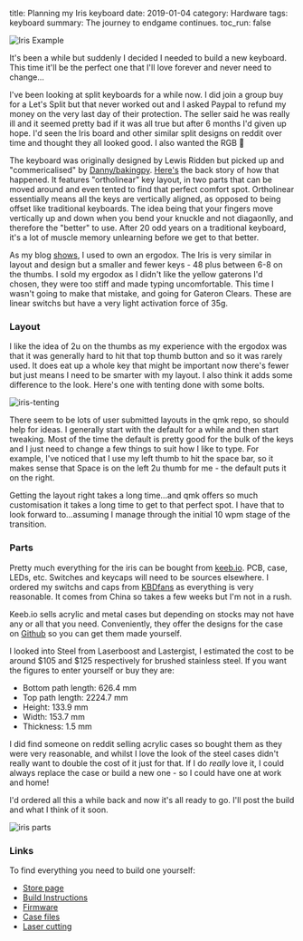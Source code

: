 title: Planning my Iris keyboard
date: 2019-01-04
category: Hardware
tags: keyboard
summary: The journey to endgame continues. 
toc_run: false

![Iris Example](/images/iris-example.jpg)

It's been a while but suddenly I decided I needed to build a new keyboard. This time it'll be the perfect one that I'll love forever and never need to change...

I've been looking at split keyboards for a while now. I did join a group buy for a Let's Split but that never worked out and I asked Paypal to refund my money on the very last day of their protection. The seller said he was really ill and it seemed pretty bad if it was all true but after 6 months I'd given up hope. I'd seen the Iris board and other similar split designs on reddit over time and thought they all looked good. I also wanted the RGB 🕺

The keyboard was originally designed by Lewis Ridden but picked up and "commericalised" by [Danny/bakingpy](https://keeb.io). [Here's]( https://medium.com/@keebio/lewis-ridden-and-the-story-behind-the-iris-7a70b03cfb80) the back story of how that happened. It features "ortholinear" key layout, in two parts that can be moved around and even tented to find that perfect comfort spot. Ortholinear essentially means all the keys are vertically aligned, as opposed to being offset like traditional keyboards. The idea being that your fingers move vertically up and down when you bend your knuckle and not diagaonlly, and therefore the "better" to use. After 20 odd years on a traditional keyboard, it's a lot of muscle memory unlearning before we get to that better. 

As my blog [shows]({filename}setting-up-and-using-my-ergodox.md), I used to own an ergodox. The Iris is very similar in layout and design but a smaller and fewer keys - 48 plus between 6-8 on the thumbs. I sold my ergodox as I didn't like the yellow gaterons I'd chosen, they were too stiff and made typing uncomfortable. This time I wasn't going to make that mistake, and going for Gateron Clears. These are linear switchs but have a very light activation force of 35g.

### Layout

I like the idea of 2u on the thumbs as my experience with the ergodox was that it was generally hard to hit that top thumb button and so it was rarely used. It does eat up a whole key that might be important now there's fewer but just means I need to be smarter with my layout. I also think it adds some difference to the look. Here's one with tenting done with some bolts.

![iris-tenting](/images/iris-tent.jpg)

There seem to be lots of user submitted layouts in the qmk repo, so should help for ideas. I generally start with the default for a while and then start tweaking. Most of the time the default is pretty good for the bulk of the keys and I just need to change a few things to suit how I like to type. For example, I've noticed that I use my left thumb to hit the space bar, so it makes sense that Space is on the left 2u thumb for me - the default puts it on the right.

Getting the layout right takes a long time...and qmk offers so much customisation it takes a long time to get to that perfect spot. I have that to look forward to...assuming I manage through the initial 10 wpm stage of the transition.


### Parts

Pretty much everything for the iris can be bought from [keeb.io](https://keeb.io). PCB, case, LEDs, etc. Switches and keycaps will need to be sources elsewhere. I ordered my switchs and caps from [KBDfans](https://kbdfans.cn/) as everything is very reasonable. It comes from China so takes a few weeks but I'm not in a rush.

Keeb.io sells acrylic and metal cases but depending on stocks may not have any or all that you need. Conveniently, they offer the designs for the case on [Github](https://github.com/keebio/iris-case) so you can get them made yourself.

I looked into Steel from Laserboost and Lastergist, I estimated the cost to be around $105 and $125 respectively for brushed stainless steel. If you want the figures to enter yourself or buy they are:


* Bottom path length: 626.4 mm
* Top path length: 2224.7 mm
* Height: 133.9 mm
* Width: 153.7 mm
* Thickness: 1.5 mm

I did find someone on reddit selling acrylic cases so bought them as they were very reasonable, and whilst I love the look of the steel cases didn't really want to double the cost of it just for that. If I do *really* love it, I could always replace the case or build a new one - so I could have one at work and home!

I'd ordered all this a while back and now it's all ready to go. I'll post the build and what I think of it soon.

![iris parts](/images/iris-parts.jpg)

### Links

To find everything you need to build one yourself:

* [Store page](https://keeb.io/collections/split-keyboard-parts/products/iris-keyboard-split-ergonomic-keyboard)
* [Build Instructions](https://docs.keeb.io/iris-build-guide/)
* [Firmware](https://github.com/qmk/qmk_firmware/tree/master/keyboards/iris)
* [Case files](https://github.com/keebio/iris-case)
* [Laser cutting](https://shop.laserboost.com)
